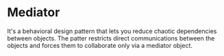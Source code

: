 # Mediator
It's a behavioral design pattern that lets you reduce chaotic dependencies between objects. The patter restricts direct communications between the objects and forces them to collaborate only via a mediator object.